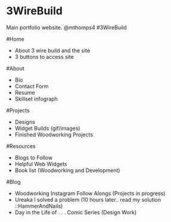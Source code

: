 # 3WireBuild
Main portfolio website. @mthomps4 #3WireBuild

#Home 
- About 3 wire build and the site 
- 3 buttons to access site 

#About 
- Bio 
- Contact Form 
- Resume 
- Skillset infograph 

#Projects 
- Designs 
- Widget Builds (gif/images) 
- Finished Woodworking Projects 

#Resources 
- Blogs to Follow  
- Helpful Web Widgets 
- Book list (Woodworking and Development) 

#Blog 
- Woodworking Instagram Follow Alongs (Projects in progress) 
- Ureaka I solved a problem (10 hours later.. read my solution ::HammerAndNails)
- Day in the Life of . . . Comic Series (Design Work) 
